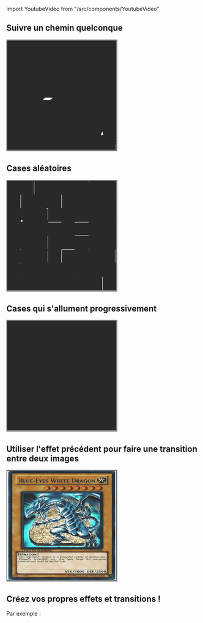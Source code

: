 import YoutubeVideo from "/src/components/YoutubeVideo"

## Suivre un chemin quelconque

![](./img/7.gif)

## Cases aléatoires

![](./img/8.gif)

## Cases qui s'allument progressivement

![](./img/9.gif)

## Utiliser l'effet précédent pour faire une transition entre deux images

![](./img/10.gif)

## Créez vos propres effets et transitions !

Par exemple : 
<YoutubeVideo id="LnAoD7hgDxw"/>
